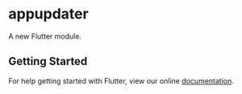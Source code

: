 # appupdater

A new Flutter module.

## Getting Started

For help getting started with Flutter, view our online
[documentation](https://flutter.dev/).
